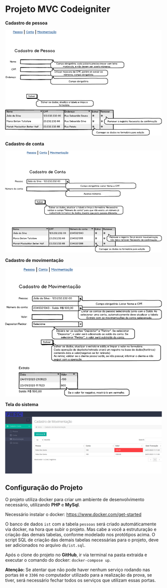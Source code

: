 # Projeto MVC Codeigniter

 
**Cadastro de pessoa**

![prova-php-ist](imagens/pessoa.png)

**Cadastro de conta**

![prova-php-ist](imagens/conta.png)

**Cadastro de movimentação**

![prova-php-ist](imagens/movimentacao.png)


**Tela do sistema**

![prova-php-ist](imagens/meusistema.png)

## Configuração do Projeto

O projeto utiliza docker para criar um ambiente de desenvolvimento necessário, utilizando **PHP** e **MySql**.

Necessário instalar o docker: https://www.docker.com/get-started

O banco de dados `ist` com a tabela `pessoas` será criado automáticamente via docker, na hora que subir o projeto.
Mas cabe a você a estruturação e criação das demais tabelas, conforme modelado nos protótipos acima.
O script SQL de criação das demais tabelas necessárias para o projeto, deve ser adicionados no arquivo `db/ist.sql`.

Após o clone do projeto no **GitHub**, ir via terminal na pasta extraida e executar o comando do docker: `docker-compose up`.

**Atenção:** Se atentar que não pode haver nenhum serviço rodando nas portas `80` e `3306` no computador utilizado para a realização da prova, se tiver, será necessário fechar todos os serviços que utilizam essas portas.



